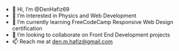 - 👋 Hi, I’m @DenHafiz69
- 👀 I’m interested in Physics and Web Development
- 🌱 I’m currently learning FreeCodeCamp Responsive Web Design certification
- 💞️ I’m looking to collaborate on Front End Development projects
- 📫 Reach me at den.m.hafiz@gmail.com

<!---
DenHafiz69/DenHafiz69 is a ✨ special ✨ repository because its `README.md` (this file) appears on your GitHub profile.
You can click the Preview link to take a look at your changes.
--->
